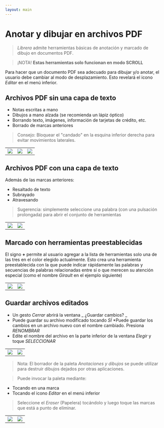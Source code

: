 ```yaml
---
layout: main
---
```


# Anotar y dibujar en archivos PDF

> _Librera_ admite herramientas básicas de anotación y marcado de dibujo en documentos PDF.

> ¡NOTA! **Estas herramientas solo funcionan en modo SCROLL**

Para hacer que un documento PDF sea adecuado para dibujar y/o anotar, el usuario debe cambiar al modo de desplazamiento.
Esto revelará el icono _Editar_ en el menú inferior.

## Archivos PDF sin una capa de texto
- Notas escritas a mano
- Dibujos a mano alzada (se recomienda un lápiz óptico)
- Borrando texto, imágenes, información de tarjetas de crédito, etc.
- Borrado de marcas anteriores
> Consejo: Bloquear el &quot;candado&quot; en la esquina inferior derecha para evitar movimientos laterales.

||||
|-|-|-|
|![](1.jpg)|![](2.jpg)|![](3.jpg)|

## Archivos PDF con una capa de texto
Además de las marcas anteriores:
- Resaltado de texto
- Subrayado
- Atravesando
> Sugerencia: simplemente seleccione una palabra (con una pulsación prolongada) para abrir el conjunto de herramientas

|||
|-|-|
|![](4.jpg)|![](5.jpg)|

## Marcado con herramientas preestablecidas
El signo **+** permite al usuario agregar a la lista de herramientas solo una de las tres en el color elegido actualmente.
Esto crea una herramienta preestablecida con la que puede indicar rápidamente las palabras y secuencias de palabras relacionadas entre sí o que merecen su atención especial (como el nombre _Girault_ en el ejemplo siguiente)

|||
|-|-|
|![](8.jpg)|![](9.jpg)|

## Guardar archivos editados
* Un gesto _Cerrar_ abrirá la ventana _ ¿Guardar cambios? _
* Puede guardar su archivo modificado tocando _SÍ_
*Puede guardar los cambios en un archivo nuevo con el nombre cambiado. Presiona _RENOMBRAR_
* Edite el nombre del archivo en la parte inferior de la ventana _Elegir_ y toque _SELECCIONAR_

|||
|-|-|
|![](6.jpg)|![](7.jpg)|

> Nota: El borrador de la paleta _Anotaciones y dibujos_ se puede utilizar para destruir dibujos dejados por otras aplicaciones.

> Puede invocar la paleta mediante:
- Tocando en una marca
- Tocando el icono _Editar_ en el menú inferior

> Seleccione el _Eraser_ (Papelera) tocándolo y luego toque las marcas que está a punto de eliminar.

|||
|-|-|
|![](10.jpg)|![](11.jpg)|
